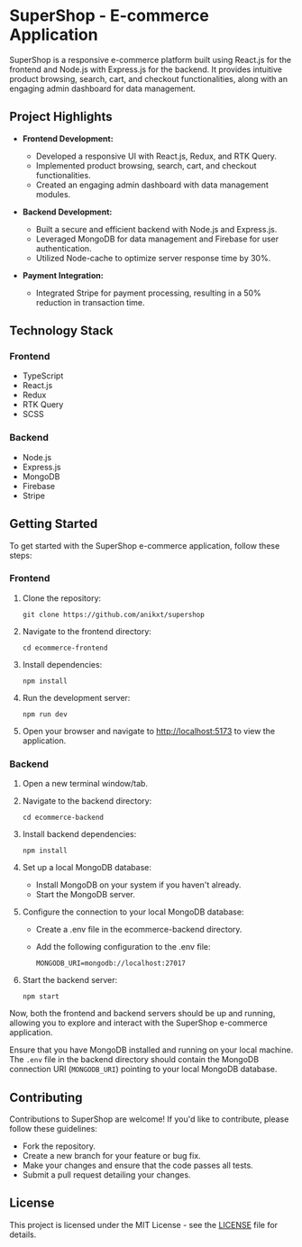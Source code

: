 # SuperShop - E-commerce Application

SuperShop is a responsive e-commerce platform built using React.js for the frontend and Node.js with Express.js for the backend. It provides intuitive product browsing, search, cart, and checkout functionalities, along with an engaging admin dashboard for data management.

## Project Highlights

- **Frontend Development:**

  - Developed a responsive UI with React.js, Redux, and RTK Query.
  - Implemented product browsing, search, cart, and checkout functionalities.
  - Created an engaging admin dashboard with data management modules.

- **Backend Development:**

  - Built a secure and efficient backend with Node.js and Express.js.
  - Leveraged MongoDB for data management and Firebase for user authentication.
  - Utilized Node-cache to optimize server response time by 30%.

- **Payment Integration:**
  - Integrated Stripe for payment processing, resulting in a 50% reduction in transaction time.

## Technology Stack

### Frontend

- TypeScript
- React.js
- Redux
- RTK Query
- SCSS

### Backend

- Node.js
- Express.js
- MongoDB
- Firebase
- Stripe

## Getting Started

To get started with the SuperShop e-commerce application, follow these steps:

### Frontend

1. Clone the repository:

   ```properties
   git clone https://github.com/anikxt/supershop
   ```

2. Navigate to the frontend directory:

   ```properties
   cd ecommerce-frontend
   ```

3. Install dependencies:

   ```properties
   npm install
   ```

4. Run the development server:

   ```properties
   npm run dev
   ```

5. Open your browser and navigate to [http://localhost:5173](http://localhost:5173) to view the application.

### Backend

1. Open a new terminal window/tab.

2. Navigate to the backend directory:

   ```properties
   cd ecommerce-backend
   ```

3. Install backend dependencies:

   ```properties
   npm install
   ```

4. Set up a local MongoDB database:

   - Install MongoDB on your system if you haven't already.
   - Start the MongoDB server.

5. Configure the connection to your local MongoDB database:

   - Create a .env file in the ecommerce-backend directory.
   - Add the following configuration to the .env file:

     ```plaintext
     MONGODB_URI=mongodb://localhost:27017
     ```

6. Start the backend server:

   ```properties
   npm start
   ```

Now, both the frontend and backend servers should be up and running, allowing you to explore and interact with the SuperShop e-commerce application.

Ensure that you have MongoDB installed and running on your local machine. The `.env` file in the backend directory should contain the MongoDB connection URI (`MONGODB_URI`) pointing to your local MongoDB database.

## Contributing

Contributions to SuperShop are welcome! If you'd like to contribute, please follow these guidelines:

- Fork the repository.
- Create a new branch for your feature or bug fix.
- Make your changes and ensure that the code passes all tests.
- Submit a pull request detailing your changes.

## License

This project is licensed under the MIT License - see the [LICENSE](LICENSE) file for details.
